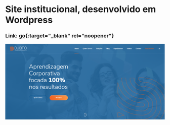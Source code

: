 # Site institucional, desenvolvido em Wordpress

### Link: [go](https://duomo.com.br/){:target="_blank" rel="noopener"}

![WebView](view.png)
